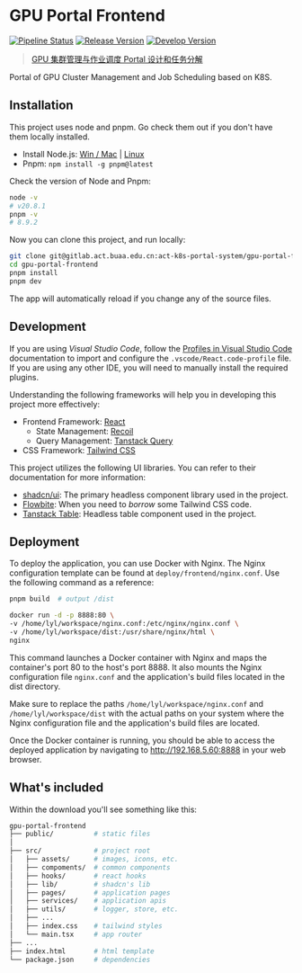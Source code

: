 # GPU Portal Frontend

[![Pipeline Status](https://gitlab.act.buaa.edu.cn/gpu-portal/gpu-portal-frontend/badges/main/pipeline.svg)](https://gitlab.act.buaa.edu.cn/gpu-portal/gpu-portal-frontend/-/commits/main)
[![Release Version](https://img.shields.io/badge/Release-0.0.0-blue)](http://192.168.5.60:8888/)
[![Develop Version](https://img.shields.io/badge/Develop-0.0.0-orange)](http://192.168.5.60:8888/)

> [GPU 集群管理与作业调度 Portal 设计和任务分解](https://docs.qq.com/doc/DWENFVWpzSW16TGFV)

Portal of GPU Cluster Management and Job Scheduling based on K8S.

## Installation

This project uses node and pnpm. Go check them out if you don't have them locally installed.

- Install Node.js: [Win / Mac](https://nodejs.org/en/download) | [Linux](https://github.com/nodesource/distributions/blob/master/README.md#installation-instructions)
- Pnpm: `npm install -g pnpm@latest`

Check the version of Node and Pnpm:

```bash
node -v
# v20.8.1
pnpm -v
# 8.9.2
```

Now you can clone this project, and run locally:

```bash
git clone git@gitlab.act.buaa.edu.cn:act-k8s-portal-system/gpu-portal-frontend.git
cd gpu-portal-frontend
pnpm install
pnpm dev
```

The app will automatically reload if you change any of the source files.

## Development

If you are using _Visual Studio Code_, follow the [Profiles in Visual Studio Code](https://code.visualstudio.com/docs/editor/profiles#_import) documentation to import and configure the `.vscode/React.code-profile` file. If you are using any other IDE, you will need to manually install the required plugins.

Understanding the following frameworks will help you in developing this project more effectively:

- Frontend Framework: [React](https://react.dev/learn)
  - State Management: [Recoil](https://recoiljs.org/zh-hans/)
  - Query Management: [Tanstack Query](https://tanstack.com/query/latest)
- CSS Framework: [Tailwind CSS](https://tailwindcss.com/docs/guides/vite)

This project utilizes the following UI libraries. You can refer to their documentation for more information:

- [shadcn/ui](https://ui.shadcn.com/examples/dashboard): The primary headless component library used in the project.
- [Flowbite](https://flowbite.com/docs/getting-started/react/): When you need to _borrow_ some Tailwind CSS code.
- [Tanstack Table](https://tanstack.com/table/v8): Headless table component used in the project.

## Deployment

To deploy the application, you can use Docker with Nginx. The Nginx configuration template can be found at `deploy/frontend/nginx.conf`. Use the following command as a reference:

```bash
pnpm build  # output /dist

docker run -d -p 8888:80 \
-v /home/lyl/workspace/nginx.conf:/etc/nginx/nginx.conf \
-v /home/lyl/workspace/dist:/usr/share/nginx/html \
nginx
```

This command launches a Docker container with Nginx and maps the container's port 80 to the host's port 8888. It also mounts the Nginx configuration file `nginx.conf` and the application's build files located in the dist directory.

Make sure to replace the paths `/home/lyl/workspace/nginx.conf` and `/home/lyl/workspace/dist` with the actual paths on your system where the Nginx configuration file and the application's build files are located.

Once the Docker container is running, you should be able to access the deployed application by navigating to http://192.168.5.60:8888 in your web browser.

## What's included

Within the download you'll see something like this:

```bash
gpu-portal-frontend
├── public/          # static files
│
├── src/             # project root
│   ├── assets/      # images, icons, etc.
│   ├── compoments/  # common components
│   ├── hooks/       # react hooks
│   ├── lib/         # shadcn's lib
│   ├── pages/       # application pages
│   ├── services/    # application apis
│   ├── utils/       # logger, store, etc.
│   ├── ...
│   ├── index.css    # tailwind styles
│   └── main.tsx     # app router
├── ...
├── index.html       # html template
└── package.json     # dependencies
```
